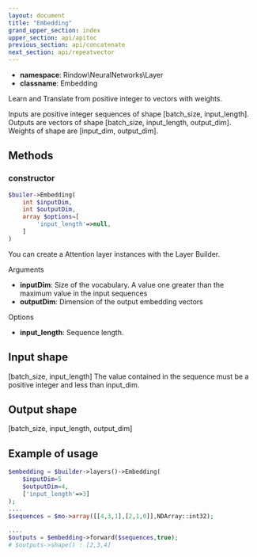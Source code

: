 ```yaml
---
layout: document
title: "Embedding"
grand_upper_section: index
upper_section: api/apitoc
previous_section: api/concatenate
next_section: api/repeatvector
---
```


- **namespace**: Rindow\NeuralNetworks\Layer
- **classname**: Embedding

Learn and Translate from positive integer to vectors with weights.

Inputs are positive integer sequences of shape [batch_size, input_length].
Outputs are vectors of shape [batch_size, input_length, output_dim].
Weights of shape are [input_dim, output_dim].

Methods
-------

### constructor
```php
$builer->Embedding(
    int $inputDim,
    int $outputDim,
    array $options=[
        'input_length'=>null,
    ]
)
```
You can create a Attention layer instances with the Layer Builder.

Arguments
- **inputDim**: Size of the vocabulary. A value one greater than the maximum value in the input sequences
- **outputDim**: Dimension of the output embedding vectors

Options

- **input_length**: Sequence length.

Input shape
-----------
[batch_size, input_length]
The value contained in the sequence must be a positive integer and less than input_dim.

Output shape
------------
[batch_size, input_length, output_dim]

Example of usage
----------------
```php
$embedding = $builder->layers()->Embedding(
    $inputDim=5
    $outputDim=4,
    ['input_length'=>3]
);
....
$sequences = $mo->array([[4,3,1],[2,1,0]],NDArray::int32);

....
$outputs = $embedding->forward($sequences,true);
# $outputs->shape() : [2,3,4]
```
